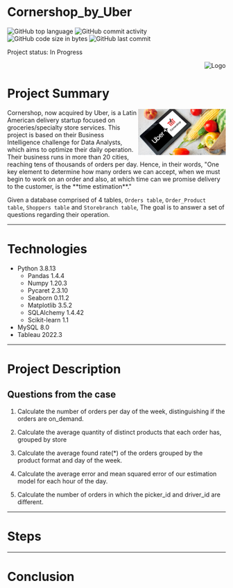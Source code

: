 # Cornershop_by_Uber
 
![GitHub top language](https://img.shields.io/github/languages/top/hbatistuzzo/Cornershop_by_Uber)
![GitHub commit activity](https://img.shields.io/github/commit-activity/m/hbatistuzzo/Cornershop_by_Uber)
![GitHub code size in bytes](https://img.shields.io/github/languages/code-size/hbatistuzzo/Cornershop_by_Uber)
![GitHub last commit](https://img.shields.io/github/last-commit/hbatistuzzo/Cornershop_by_Uber)

Project status: In Progress
<p align="right"><img src="https://coursereport-production.imgix.net/uploads/school/logo/84/original/logo-ironhack-blue.png?w=200&h=200&dpr=1&q=7" width="40%" alt="Logo"></p>

# Project Summary

<img src="images/UberCornershop.png" align="right" width="40%"/>
Cornershop, now acquired by Uber, is a Latin American delivery startup focused on groceries/specialty store services. This project is based on their Business Intelligence challenge for Data Analysts, which aims to optimize their
daily operation. Their business runs in more than 20 cities, reaching tens of thousands of orders per day. Hence, in their words, "One key element to determine how many orders we can accept, when we must begin to work on an order and also, 
at which time can we promise delivery to the customer, is the **time estimation**."


Given a database comprised of 4 tables, `Orders table`, `Order_Product table`, `Shoppers table` and `Storebranch table`, The goal is to answer a set of questions regarding their operation.
 
---

# Technologies

- Python 3.8.13
	- Pandas 1.4.4
	- Numpy 1.20.3
	- Pycaret 2.3.10
	- Seaborn 0.11.2
	- Matplotlib 3.5.2
	- SQLAlchemy 1.4.42
	- Scikit-learn 1.1
- MySQL 8.0
- Tableau 2022.3

---

# Project Description

## Questions from the case

1. Calculate the number of orders per day of the week, distinguishing if the orders are on_demand.

2. Calculate the average quantity of distinct products that each order has, grouped by store

3. Calculate the average found rate(*) of the orders grouped by the product format and day of the week.

4. Calculate the average error and mean squared error of our estimation model for each hour of the day.

5. Calculate the number of orders in which the picker_id and driver_id are different.

---

# Steps

---

# Conclusion